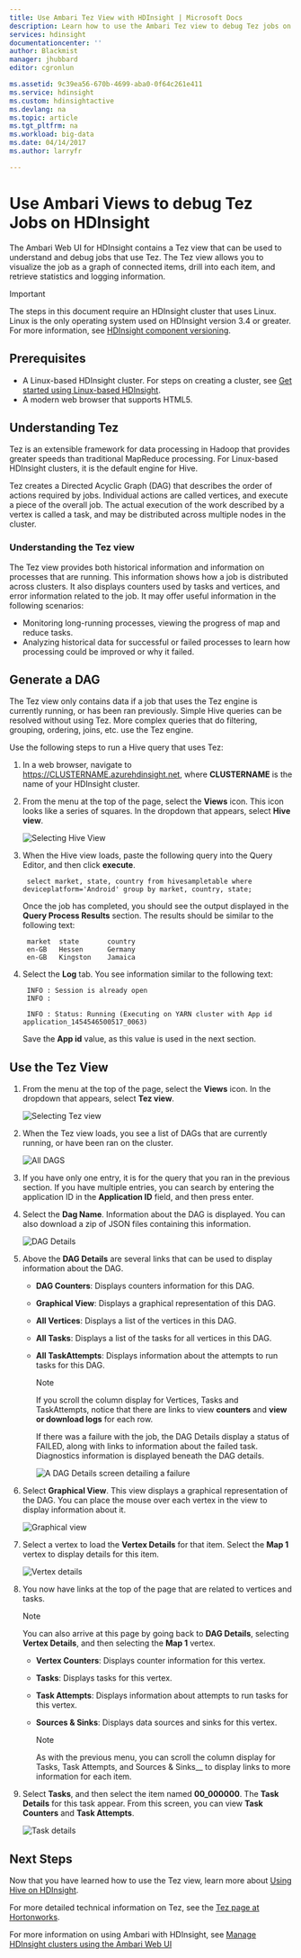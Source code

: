```yaml
---
title: Use Ambari Tez View with HDInsight | Microsoft Docs
description: Learn how to use the Ambari Tez view to debug Tez jobs on HDInsight.
services: hdinsight
documentationcenter: ''
author: Blackmist
manager: jhubbard
editor: cgronlun

ms.assetid: 9c39ea56-670b-4699-aba0-0f64c261e411
ms.service: hdinsight
ms.custom: hdinsightactive
ms.devlang: na
ms.topic: article
ms.tgt_pltfrm: na
ms.workload: big-data
ms.date: 04/14/2017
ms.author: larryfr

---
```

# Use Ambari Views to debug Tez Jobs on HDInsight

The Ambari Web UI for HDInsight contains a Tez view that can be used to understand and debug jobs that use Tez. The Tez view allows you to visualize the job as a graph of connected items, drill into each item, and retrieve statistics and logging information.

> [!IMPORTANT]
> The steps in this document require an HDInsight cluster that uses Linux. Linux is the only operating system used on HDInsight version 3.4 or greater. For more information, see [HDInsight component versioning](hdinsight-component-versioning.md#hdi-version-33-nearing-retirement-date).

## Prerequisites

* A Linux-based HDInsight cluster. For steps on creating a cluster, see [Get started using Linux-based HDInsight](hdinsight-hadoop-linux-tutorial-get-started.md).
* A modern web browser that supports HTML5.

## Understanding Tez

Tez is an extensible framework for data processing in Hadoop that provides greater speeds than traditional MapReduce processing. For Linux-based HDInsight clusters, it is the default engine for Hive.

Tez creates a Directed Acyclic Graph (DAG) that describes the order of actions required by jobs. Individual actions are called vertices, and execute a piece of the overall job. The actual execution of the work described by a vertex is called a task, and may be distributed across multiple nodes in the cluster.

### Understanding the Tez view

The Tez view provides both historical information and information on processes that are running. This information shows how a job is distributed across clusters. It also displays counters used by tasks and vertices, and error information related to the job. It may offer useful information in the following scenarios:

* Monitoring long-running processes, viewing the progress of map and reduce tasks.
* Analyzing historical data for successful or failed processes to learn how processing could be improved or why it failed.

## Generate a DAG

The Tez view only contains data if a job that uses the Tez engine is currently running, or has been ran previously. Simple Hive queries can be resolved without using Tez. More complex queries that do filtering, grouping, ordering, joins, etc. use the Tez engine.

Use the following steps to run a Hive query that uses Tez:

1. In a web browser, navigate to https://CLUSTERNAME.azurehdinsight.net, where **CLUSTERNAME** is the name of your HDInsight cluster.

2. From the menu at the top of the page, select the **Views** icon. This icon looks like a series of squares. In the dropdown that appears, select **Hive view**.

    ![Selecting Hive View](./media/hdinsight-debug-ambari-tez-view/selecthive.png)

3. When the Hive view loads, paste the following query into the Query Editor, and then click **execute**.

        select market, state, country from hivesampletable where deviceplatform='Android' group by market, country, state;

    Once the job has completed, you should see the output displayed in the **Query Process Results** section. The results should be similar to the following text:

        market  state       country
        en-GB   Hessen      Germany
        en-GB   Kingston    Jamaica

4. Select the **Log** tab. You see information similar to the following text:

        INFO : Session is already open
        INFO :

        INFO : Status: Running (Executing on YARN cluster with App id application_1454546500517_0063)

    Save the **App id** value, as this value is used in the next section.

## Use the Tez View

1. From the menu at the top of the page, select the **Views** icon. In the dropdown that appears, select **Tez view**.

    ![Selecting Tez view](./media/hdinsight-debug-ambari-tez-view/selecttez.png)

2. When the Tez view loads, you see a list of DAGs that are currently running, or have been ran on the cluster.

    ![All DAGS](./media/hdinsight-debug-ambari-tez-view/alldags.png)

3. If you have only one entry, it is for the query that you ran in the previous section. If you have multiple entries, you can search by entering the application ID in the **Application ID** field, and then press enter.

4. Select the **Dag Name**. Information about the DAG is displayed. You can also download a zip of JSON files containing this information.

    ![DAG Details](./media/hdinsight-debug-ambari-tez-view/dagdetails.png)

5. Above the **DAG Details** are several links that can be used to display information about the DAG.

   * **DAG Counters**: Displays counters information for this DAG.
   * **Graphical View**: Displays a graphical representation of this DAG.
   * **All Vertices**: Displays a list of the vertices in this DAG.
   * **All Tasks**: Displays a list of the tasks for all vertices in this DAG.
   * **All TaskAttempts**: Displays information about the attempts to run tasks for this DAG.

     > [!NOTE]
     > If you scroll the column display for Vertices, Tasks and TaskAttempts, notice that there are links to view **counters** and **view or download logs** for each row.

     If there was a failure with the job, the DAG Details display a status of FAILED, along with links to information about the failed task. Diagnostics information is displayed beneath the DAG details.

     ![A DAG Details screen detailing a failure](./media/hdinsight-debug-ambari-tez-view/faileddag.png)

6. Select **Graphical View**. This view displays a graphical representation of the DAG. You can place the mouse over each vertex in the view to display information about it.

    ![Graphical view](./media/hdinsight-debug-ambari-tez-view/dagdiagram.png)

7. Select a vertex to load the **Vertex Details** for that item. Select the **Map 1** vertex to display details for this item.

    ![Vertex details](./media/hdinsight-debug-ambari-tez-view/vertexdetails.png)

8. You now have links at the top of the page that are related to vertices and tasks.

   > [!NOTE]
   > You can also arrive at this page by going back to **DAG Details**, selecting **Vertex Details**, and then selecting the **Map 1** vertex.

   * **Vertex Counters**: Displays counter information for this vertex.
   * **Tasks**: Displays tasks for this vertex.
   * **Task Attempts**: Displays information about attempts to run tasks for this vertex.
   * **Sources & Sinks**: Displays data sources and sinks for this vertex.

     > [!NOTE]
     > As with the previous menu, you can scroll the column display for Tasks, Task Attempts, and Sources & Sinks__ to display links to more information for each item.

9. Select **Tasks**, and then select the item named **00_000000**. The **Task Details** for this task appear. From this screen, you can view **Task Counters** and **Task Attempts**.

   ![Task details](./media/hdinsight-debug-ambari-tez-view/taskdetails.png)

## Next Steps

Now that you have learned how to use the Tez view, learn more about [Using Hive on HDInsight](hdinsight-use-hive.md).

For more detailed technical information on Tez, see the [Tez page at Hortonworks](http://hortonworks.com/hadoop/tez/).

For more information on using Ambari with HDInsight, see [Manage HDInsight clusters using the Ambari Web UI](hdinsight-hadoop-manage-ambari.md)
